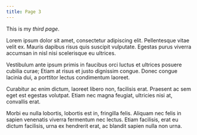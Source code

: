 ```yaml
---
title: Page 3
---
```

This is my *third page*.

Lorem ipsum dolor sit amet, consectetur adipiscing elit. Pellentesque vitae velit ex. Mauris dapibus risus quis suscipit vulputate. Egestas purus viverra accumsan in nisl nisi scelerisque eu ultrices.

Vestibulum ante ipsum primis in faucibus orci luctus et ultrices posuere cubilia curae; Etiam at risus et justo dignissim congue. Donec congue lacinia dui, a porttitor lectus condimentum laoreet.

Curabitur ac enim dictum, laoreet libero non, facilisis erat. Praesent ac sem eget est egestas volutpat. Etiam nec magna feugiat, ultricies nisi at, convallis erat.

Morbi eu nulla lobortis, lobortis est in, fringilla felis. Aliquam nec felis in sapien venenatis viverra fermentum nec lectus. Etiam facilisis, erat eu dictum facilisis, urna ex hendrerit erat, ac blandit sapien nulla non urna.

